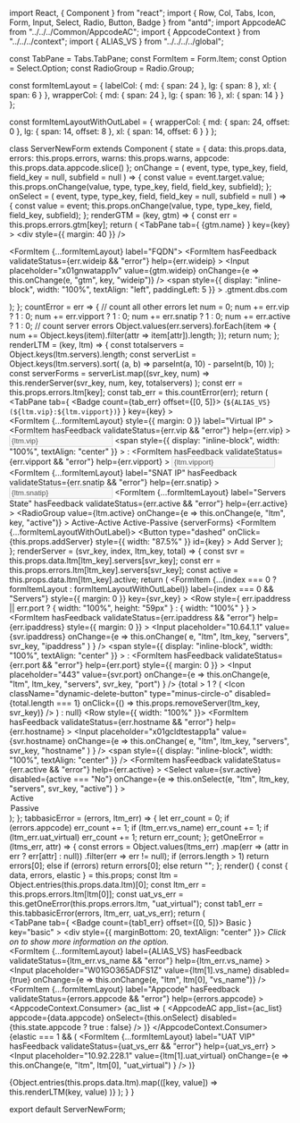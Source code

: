 import React, { Component } from "react";
import {
  Row,
  Col,
  Tabs,
  Icon,
  Form,
  Input,
  Select,
  Radio,
  Button,
  Badge
} from "antd";
import AppcodeAC from "../../../Common/AppcodeAC";
import { AppcodeContext } from "../../../context";
import { ALIAS_VS } from "../../../../global";

const TabPane = Tabs.TabPane;
const FormItem = Form.Item;
const Option = Select.Option;
const RadioGroup = Radio.Group;

const formItemLayout = {
  labelCol: {
    md: { span: 24 },
    lg: { span: 8 },
    xl: { span: 6 }
  },
  wrapperCol: {
    md: { span: 24 },
    lg: { span: 16 },
    xl: { span: 14 }
  }
};

const formItemLayoutWithOutLabel = {
  wrapperCol: {
    md: { span: 24, offset: 0 },
    lg: { span: 14, offset: 8 },
    xl: { span: 14, offset: 6 }
  }
};

class ServerNewForm extends Component {
  state = {
    data: this.props.data,
    errors: this.props.errors,
    warns: this.props.warns,
    appcode: this.props.data.appcode.slice()
  };
  onChange = (
    event,
    type,
    type_key,
    field,
    field_key = null,
    subfield = null
  ) => {
    const value = event.target.value;
    this.props.onChange(value, type, type_key, field, field_key, subfield);
  };
  onSelect = (
    event,
    type,
    type_key,
    field,
    field_key = null,
    subfield = null
  ) => {
    const value = event;
    this.props.onChange(value, type, type_key, field, field_key, subfield);
  };
  renderGTM = (key, gtm) => {
    const err = this.props.errors.gtm[key];
    return (
      <TabPane
        tab={
          <span>
            <Icon type="global" />
            {gtm.name}
          </span>
        }
        key={key}
      >
        <div style={{ margin: 40 }} />
        <Form>
          <FormItem {...formItemLayout} label="FQDN">
            <Col span={16}>
              <FormItem
                hasFeedback
                validateStatus={err.wideip && "error"}
                help={err.wideip}
              >
                <Input
                  placeholder="x01gnwatapp1v"
                  value={gtm.wideip}
                  onChange={e => this.onChange(e, "gtm", key, "wideip")}
                />
              </FormItem>
            </Col>
            <Col span={8}>
              <span
                style={{
                  display: "inline-block",
                  width: "100%",
                  textAlign: "left",
                  paddingLeft: 5
                }}
              >
                .gtment.dbs.com
              </span>
            </Col>
          </FormItem>
        </Form>
      </TabPane>
    );
  };
  countError = err => {
    // count all other errors
    let num = 0;
    num += err.vip ? 1 : 0;
    num += err.vipport ? 1 : 0;
    num += err.snatip ? 1 : 0;
    num += err.active ? 1 : 0;
    // count server errors
    Object.values(err.servers).forEach(item => {
      num += Object.keys(item).filter(attr => item[attr]).length;
    });
    return num;
  };
  renderLTM = (key, ltm) => {
    const totalservers = Object.keys(ltm.servers).length;
    const serverList = Object.keys(ltm.servers).sort(
      (a, b) => parseInt(a, 10) - parseInt(b, 10)
    );
    const serverForms = serverList.map((svr_key, num) =>
      this.renderServer(svr_key, num, key, totalservers)
    );
    const err = this.props.errors.ltm[key];
    const tab_err = this.countError(err);
    return (
      <TabPane
        tab={
          <Badge count={tab_err} offset={[0, 5]}>
            <span>
              <Icon type="fork" />
              {`${ALIAS_VS} (${ltm.vip}:${ltm.vipport})`}
            </span>
          </Badge>
        }
        key={key}
      >
        <Form>
          <FormItem
            {...formItemLayout}
            style={{ margin: 0 }}
            label="Virtual IP"
          >
            <Col span={16}>
              <FormItem
                hasFeedback
                validateStatus={err.vip && "error"}
                help={err.vip}
              >
                <Input
                  placeholder="10.64.1.1"
                  value={ltm.vip}
                  disabled={true}
                />
              </FormItem>
            </Col>
            <Col span={1}>
              <span
                style={{
                  display: "inline-block",
                  width: "100%",
                  textAlign: "center"
                }}
              >
                :
              </span>
            </Col>
            <Col span={7}>
              <FormItem
                hasFeedback
                validateStatus={err.vipport && "error"}
                help={err.vipport}
              >
                <Input placeholder="443" value={ltm.vipport} disabled={true} />
              </FormItem>
            </Col>
          </FormItem>
          <FormItem
            {...formItemLayout}
            label="SNAT IP"
            hasFeedback
            validateStatus={err.snatip && "error"}
            help={err.snatip}
          >
            <Input
              placeholder="10.64.200.1"
              value={ltm.snatip}
              disabled={true}
            />
          </FormItem>
          <FormItem
            {...formItemLayout}
            label="Servers State"
            hasFeedback
            validateStatus={err.active && "error"}
            help={err.active}
          >
            <RadioGroup
              value={ltm.active}
              onChange={e => this.onChange(e, "ltm", key, "active")}
            >
              <Radio value="No">Active-Active</Radio>
              <Radio value="Yes">Active-Passive</Radio>
            </RadioGroup>
          </FormItem>
          {serverForms}
          <FormItem {...formItemLayoutWithOutLabel}>
            <Button
              type="dashed"
              onClick={this.props.addServer}
              style={{ width: "87.5%" }}
              id={key}
            >
              <Icon type="plus" /> Add Server
            </Button>
          </FormItem>
        </Form>
      </TabPane>
    );
  };
  renderServer = (svr_key, index, ltm_key, total) => {
    const svr = this.props.data.ltm[ltm_key].servers[svr_key];
    const err = this.props.errors.ltm[ltm_key].servers[svr_key];
    const active = this.props.data.ltm[ltm_key].active;
    return (
      <FormItem
        {...(index === 0 ? formItemLayout : formItemLayoutWithOutLabel)}
        label={index === 0 && "Servers"}
        style={{ margin: 0 }}
        key={svr_key}
      >
        <Row
          style={
            err.ipaddress || err.port
              ? { width: "100%", height: "59px" }
              : { width: "100%" }
          }
        >
          <Col span={14}>
            <FormItem
              hasFeedback
              validateStatus={err.ipaddress && "error"}
              help={err.ipaddress}
              style={{ margin: 0 }}
            >
              <Input
                placeholder="10.64.1.1"
                value={svr.ipaddress}
                onChange={e =>
                  this.onChange(
                    e,
                    "ltm",
                    ltm_key,
                    "servers",
                    svr_key,
                    "ipaddress"
                  )
                }
              />
            </FormItem>
          </Col>
          <Col span={1}>
            <span
              style={{
                display: "inline-block",
                width: "100%",
                textAlign: "center"
              }}
            >
              :
            </span>
          </Col>
          <Col span={6}>
            <FormItem
              hasFeedback
              validateStatus={err.port && "error"}
              help={err.port}
              style={{ margin: 0 }}
            >
              <Input
                placeholder="443"
                value={svr.port}
                onChange={e =>
                  this.onChange(e, "ltm", ltm_key, "servers", svr_key, "port")
                }
              />
            </FormItem>
          </Col>
          {total > 1 ? (
            <Col span={3}>
              <Icon
                className="dynamic-delete-button"
                type="minus-circle-o"
                disabled={total.length === 1}
                onClick={() => this.props.removeServer(ltm_key, svr_key)}
              />
            </Col>
          ) : null}
        </Row>
        <Row style={{ width: "100%" }}>
          <Col span={14}>
            <FormItem
              hasFeedback
              validateStatus={err.hostname && "error"}
              help={err.hostname}
            >
              <Input
                placeholder="x01gcldtestapp1a"
                value={svr.hostname}
                onChange={e =>
                  this.onChange(
                    e,
                    "ltm",
                    ltm_key,
                    "servers",
                    svr_key,
                    "hostname"
                  )
                }
              />
            </FormItem>
          </Col>
          <Col span={1}>
            <span
              style={{
                display: "inline-block",
                width: "100%",
                textAlign: "center"
              }}
            />
          </Col>
          <Col span={6}>
            <FormItem
              hasFeedback
              validateStatus={err.active && "error"}
              help={err.active}
            >
              <Select
                value={svr.active}
                disabled={active === "No"}
                onChange={e =>
                  this.onSelect(e, "ltm", ltm_key, "servers", svr_key, "active")
                }
              >
                <Option value="Yes">Active</Option>
                <Option value="No">Passive</Option>
              </Select>
            </FormItem>
          </Col>
        </Row>
      </FormItem>
    );
  };
  tabbasicError = (errors, ltm_err) => {
    let err_count = 0;
    if (errors.appcode) err_count += 1;
    if (ltm_err.vs_name) err_count += 1;
    if (ltm_err.uat_virtual) err_count += 1;
    return err_count;
  };
  getOneError = (ltms_err, attr) => {
    const errors = Object.values(ltms_err)
      .map(err => (attr in err ? err[attr] : null))
      .filter(err => err != null);
    if (errors.length > 1) return errors[0];
    else if (errors) return errors[0];
    else return "";
  };
  render() {
    const { data, errors, elastic } = this.props;
    const ltm = Object.entries(this.props.data.ltm)[0];
    const ltm_err = this.props.errors.ltm[ltm[0]];
    const uat_vs_err = this.getOneError(this.props.errors.ltm, "uat_virtual");
    const tab1_err = this.tabbasicError(errors, ltm_err, uat_vs_err);
    return (
      <div>
        <Tabs defaultActiveKey={ltm[0]}>
          <TabPane
            tab={
              <Badge count={tab1_err} offset={[0, 5]}>
                <span>
                  <Icon type="info-circle-o" />
                  Basic
                </span>
              </Badge>
            }
            key="basic"
          >
            <div style={{ marginBottom: 20, textAlign: "center" }}>
              <i>
                Click on <Icon type="info-circle-o" /> to show more information
                on the option.
              </i>
            </div>
            <Form>
              <FormItem
                {...formItemLayout}
                label={ALIAS_VS}
                hasFeedback
                validateStatus={ltm_err.vs_name && "error"}
                help={ltm_err.vs_name}
              >
                <Input
                  placeholder="W01GO365ADFS1Z"
                  value={ltm[1].vs_name}
                  disabled={true}
                  onChange={e => this.onChange(e, "ltm", ltm[0], "vs_name")}
                />
              </FormItem>
              <FormItem
                {...formItemLayout}
                label="Appcode"
                hasFeedback
                validateStatus={errors.appcode && "error"}
                help={errors.appcode}
              >
                <AppcodeContext.Consumer>
                  {ac_list => (
                    <AppcodeAC
                      app_list={ac_list}
                      appcode={data.appcode}
                      onSelect={this.onSelect}
                      disabled={this.state.appcode ? true : false}
                    />
                  )}
                </AppcodeContext.Consumer>
              </FormItem>
              {elastic === 1 && (
                <FormItem
                  {...formItemLayout}
                  label="UAT VIP"
                  hasFeedback
                  validateStatus={uat_vs_err && "error"}
                  help={uat_vs_err}
                >
                  <Input
                    placeholder="10.92.228.1"
                    value={ltm[1].uat_virtual}
                    onChange={e =>
                      this.onChange(e, "ltm", ltm[0], "uat_virtual")
                    }
                  />
                </FormItem>
              )}
            </Form>
          </TabPane>
          {Object.entries(this.props.data.ltm).map(([key, value]) =>
            this.renderLTM(key, value)
          )}
        </Tabs>
      </div>
    );
  }
}

export default ServerNewForm;
